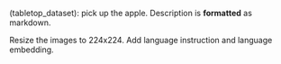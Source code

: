 (tabletop_dataset): pick up the apple.
Description is **formatted** as markdown.

Resize the images to 224x224.
Add language instruction and language embedding.
